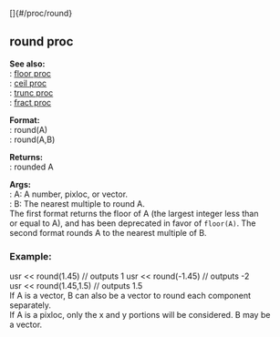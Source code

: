 []{#/proc/round}    
## round proc    
**See also:**    
:   [floor proc](/ref/proc/floor.md)    
:   [ceil proc](/ref/proc/ceil.md)    
:   [trunc proc](/ref/proc/trunc.md)    
:   [fract proc](/ref/proc/fract.md)    
<!-- -->    
**Format:**    
:   round(A)    
:   round(A,B)    
<!-- -->    
**Returns:**    
:   rounded A    
<!-- -->    
**Args:**    
:   A: A number, pixloc, or vector.    
:   B: The nearest multiple to round A.    
The first format returns the floor of A (the largest integer less than    
or equal to A), and has been deprecated in favor of `floor(A)`. The    
second format rounds A to the nearest multiple of B.    
### Example:    
usr \<\< round(1.45) // outputs 1 usr \<\< round(-1.45) // outputs -2    
usr \<\< round(1.45,1.5) // outputs 1.5    
If A is a vector, B can also be a vector to round each component    
separately.    
If A is a pixloc, only the x and y portions will be considered. B may be    
a vector.  